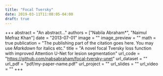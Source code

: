 ```yaml
---
title: "Focal Tversky"
date: 2019-03-11T11:08:05-04:00
draft: true
---
```


+++
abstract = "An abstract..."
authors = ["Nabila Abraham*", "Naimul Mefraz Khan"]
date = "2013-07-01"
image = ""
image_preview = ""
math = true
publication = "The publishing part of the citation goes here. You may use *Markdown* for italics etc."
title = "A novel focal Tversky loss function with improved Attention U-Net for lesion segmentation"
url_code = "https://github.com/nabsabraham/focal-tversky-unet"
url_dataset = ""
url_pdf = "pdf/my-paper-name.pdf"
url_project = ""
url_slides = ""
url_video = ""
+++